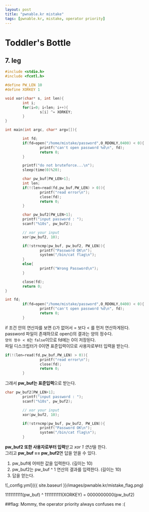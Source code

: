 ```yaml
---
layout: post
title: "pwnable.kr mistake"
tags: [pwnable.kr, mistake, operator priority]
---
```


# Toddler's Bottle 
## 7. leg


```c
#include <stdio.h>
#include <fcntl.h>

#define PW_LEN 10
#define XORKEY 1

void xor(char* s, int len){
        int i;
        for(i=0; i<len; i++){
                s[i] ^= XORKEY; 
        }
}

int main(int argc, char* argv[]){

        int fd;
        if(fd=open("/home/mistake/password",O_RDONLY,0400) < 0){
                printf("can't open password %d\n", fd);
                return 0;
        }

        printf("do not bruteforce...\n");
        sleep(time(0)%20);

        char pw_buf[PW_LEN+1];
        int len;
        if(!(len=read(fd,pw_buf,PW_LEN) > 0)){
                printf("read error\n");
                close(fd);
                return 0;
        }

        char pw_buf2[PW_LEN+1];
        printf("input password : ");
        scanf("%10s", pw_buf2);

        // xor your input
        xor(pw_buf2, 10);

        if(!strncmp(pw_buf, pw_buf2, PW_LEN)){
                printf("Password OK\n");
                system("/bin/cat flag\n");
        }
        else{
                printf("Wrong Password\n");
        }

        close(fd);
        return 0;
}
```


```c
int fd;
        if(fd=open("/home/mistake/password",O_RDONLY,0400) < 0){
                printf("can't open password %d\n", fd);
                return 0;
        }
```

if 조건 안의 연산자를 보면 ()가 없어서 = 보다 < 를 먼저 연산하게된다.  
password 파일이 존재하므로 open()의 결과는 양의 정수다.   
`양의 정수 < 0`는 `false`이므로 fd에는 0이 저장된다.  
파일 디스크립터가 0이면 표준입력이므로 사용자로부터 입력을 받는다.

```c
if(!(len=read(fd,pw_buf,PW_LEN) > 0)){
                printf("read error\n");
                close(fd);
                return 0;
        }
```
그래서 **pw_buf는 표준입력**으로 받는다.

```c
char pw_buf2[PW_LEN+1];
        printf("input password : ");
        scanf("%10s", pw_buf2);

        // xor your input
        xor(pw_buf2, 10);

        if(!strncmp(pw_buf, pw_buf2, PW_LEN)){
                printf("Password OK\n");
                system("/bin/cat flag\n");
        }
```
**pw_buf2 또한 사용자로부터 입력**받고 *xor 1 연산*을 한다.  
그리고 **pw_buf == pw_buf2**면 답을 얻을 수 있다.  

1. pw_buf에 어떠한 값을 입력한다. (길이는 10)
2. pw_buf2는 pw_buf ^ 1 연산의 결과를 입력한다. (길이는 10)
3. 답을 얻는다.

![_config.yml]({{ site.baseurl }}/images/pwnable.kr/mistake_flag.png)

1111111111(pw_buf) ^ 1111111111(XORKEY) = 0000000000(pw_buf2)  

##flag: Mommy, the operator priority always confuses me :(

